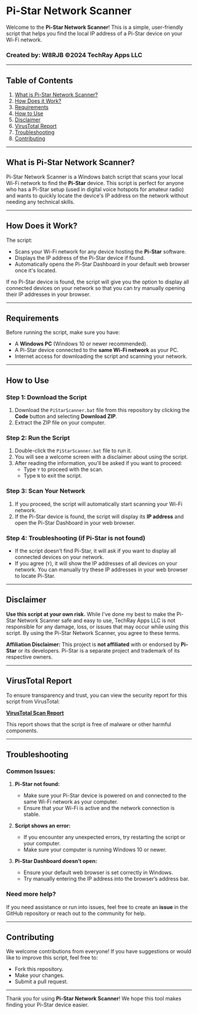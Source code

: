 # Pi-Star Network Scanner

Welcome to the **Pi-Star Network Scanner**! This is a simple, user-friendly script that helps you find the local IP address of a Pi-Star device on your Wi-Fi network.
### Created by: W8RJB ©2024 TechRay Apps LLC

---

## Table of Contents

1. [What is Pi-Star Network Scanner?](#what-is-pi-star-network-scanner)
2. [How Does it Work?](#how-does-it-work)
3. [Requirements](#requirements)
4. [How to Use](#how-to-use)
5. [Disclaimer](#disclaimer)
6. [VirusTotal Report](#virustotal-report)
7. [Troubleshooting](#troubleshooting)
8. [Contributing](#contributing)

---

## What is Pi-Star Network Scanner?

Pi-Star Network Scanner is a Windows batch script that scans your local Wi-Fi network to find the **Pi-Star** device. This script is perfect for anyone who has a Pi-Star setup (used in digital voice hotspots for amateur radio) and wants to quickly locate the device's IP address on the network without needing any technical skills.

---

## How Does it Work?

The script:
- Scans your Wi-Fi network for any device hosting the **Pi-Star** software.
- Displays the IP address of the Pi-Star device if found.
- Automatically opens the Pi-Star Dashboard in your default web browser once it's located.

If no Pi-Star device is found, the script will give you the option to display all connected devices on your network so that you can try manually opening their IP addresses in your browser.

---

## Requirements

Before running the script, make sure you have:
- A **Windows PC** (Windows 10 or newer recommended).
- A Pi-Star device connected to the **same Wi-Fi network** as your PC.
- Internet access for downloading the script and scanning your network.

---

## How to Use

### Step 1: Download the Script
1. Download the `PiStarScanner.bat` file from this repository by clicking the **Code** button and selecting **Download ZIP**.
2. Extract the ZIP file on your computer.

### Step 2: Run the Script
1. Double-click the `PiStarScanner.bat` file to run it.
2. You will see a welcome screen with a disclaimer about using the script.
3. After reading the information, you'll be asked if you want to proceed:
   - Type `Y` to proceed with the scan.
   - Type `N` to exit the script.

### Step 3: Scan Your Network
1. If you proceed, the script will automatically start scanning your Wi-Fi network.
2. If the Pi-Star device is found, the script will display its **IP address** and open the Pi-Star Dashboard in your web browser.

### Step 4: Troubleshooting (if Pi-Star is not found)
- If the script doesn’t find Pi-Star, it will ask if you want to display all connected devices on your network.
- If you agree (`Y`), it will show the IP addresses of all devices on your network. You can manually try these IP addresses in your web browser to locate Pi-Star.

---

## Disclaimer

**Use this script at your own risk.**
While I've done my best to make the Pi-Star Network Scanner safe and easy to use, TechRay Apps LLC is not responsible for any damage, loss, or issues that may occur while using this script. By using the Pi-Star Network Scanner, you agree to these terms.

**Affiliation Disclaimer:** This project is **not affiliated** with or endorsed by **Pi-Star** or its developers. Pi-Star is a separate project and trademark of its respective owners.

---

## VirusTotal Report

To ensure transparency and trust, you can view the security report for this script from VirusTotal:

**[VirusTotal Scan Report](https://www.virustotal.com/gui/file/3d30bacb9f7a16ec7dbc42f5ce3e5d205d2c586fe3cd7c176ed6c1be56d10a81/detection)**

This report shows that the script is free of malware or other harmful components.

---

## Troubleshooting

### Common Issues:

1. **Pi-Star not found:**
   - Make sure your Pi-Star device is powered on and connected to the same Wi-Fi network as your computer.
   - Ensure that your Wi-Fi is active and the network connection is stable.

2. **Script shows an error:**
   - If you encounter any unexpected errors, try restarting the script or your computer.
   - Make sure your computer is running Windows 10 or newer.

3. **Pi-Star Dashboard doesn’t open:**
   - Ensure your default web browser is set correctly in Windows.
   - Try manually entering the IP address into the browser’s address bar.

### Need more help?
If you need assistance or run into issues, feel free to create an **issue** in the GitHub repository or reach out to the community for help.

---

## Contributing

We welcome contributions from everyone! If you have suggestions or would like to improve this script, feel free to:
- Fork this repository.
- Make your changes.
- Submit a pull request.

---

Thank you for using **Pi-Star Network Scanner**! We hope this tool makes finding your Pi-Star device easier.
